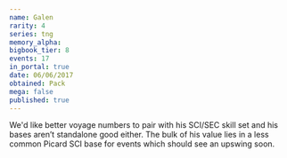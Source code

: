 ```yaml
---
name: Galen
rarity: 4
series: tng
memory_alpha:
bigbook_tier: 8
events: 17
in_portal: true
date: 06/06/2017
obtained: Pack
mega: false
published: true
---
```


We'd like better voyage numbers to pair with his SCI/SEC skill set and his bases aren’t standalone good either. The bulk of his value lies in a less common Picard SCI base for events which should see an upswing soon.
